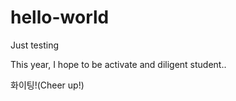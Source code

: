 # hello-world
Just testing

This year, I hope to be activate and diligent student..

화이팅!(Cheer up!)
